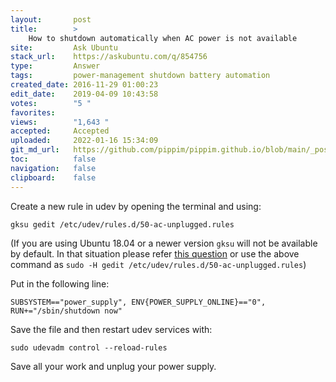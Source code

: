 ```yaml
---
layout:       post
title:        >
    How to shutdown automatically when AC power is not available
site:         Ask Ubuntu
stack_url:    https://askubuntu.com/q/854756
type:         Answer
tags:         power-management shutdown battery automation
created_date: 2016-11-29 01:00:23
edit_date:    2019-04-09 10:43:58
votes:        "5 "
favorites:    
views:        "1,643 "
accepted:     Accepted
uploaded:     2022-01-16 15:34:09
git_md_url:   https://github.com/pippim/pippim.github.io/blob/main/_posts/2016/2016-11-29-How-to-shutdown-automatically-when-AC-power-is-not-available.md
toc:          false
navigation:   false
clipboard:    false
---
```


Create a new rule in udev by opening the terminal and using:

``` 
gksu gedit /etc/udev/rules.d/50-ac-unplugged.rules
```

(If you are using Ubuntu 18.04 or a newer version `gksu` will not be available by default. In that situation please refer [this question][1]  or use the above command as  `sudo -H gedit /etc/udev/rules.d/50-ac-unplugged.rules`)

Put in the following line:

``` 
SUBSYSTEM=="power_supply", ENV{POWER_SUPPLY_ONLINE}=="0", RUN+="/sbin/shutdown now"
```

Save the file and then restart udev services with:

``` 
sudo udevadm control --reload-rules
```

Save all your work and unplug your power supply.


  [1]: https://askubuntu.com/questions/1030054/how-to-install-an-application-that-requires-gksu-package-on-ubuntu-18-04/1030066
